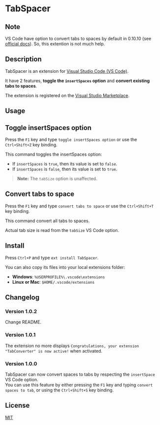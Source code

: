 # TabSpacer

## Note
VS Code have option to convert tabs to spaces by default in 0.10.10 (see [official docs](https://code.visualstudio.com/updates/vFebruary#_editor)).
So, this extention is not much help.

## Description
TabSpacer is an extension for [Visual Studio Code (VS Code)](https://code.visualstudio.com/).

It have 2 features, **toggle the `insertSpaces` option** and **convert existing tabs to spaces**.

The extension is registered on the [Visual Studio Marketplace](https://marketplace.visualstudio.com/items/yuichinukiyama.TabSpacer).

## Usage
## Toggle insertSpaces option
Press the `F1` key and type `toggle insertSpaces option` or use the `Ctrl+Shift+Z` key binding.

This command toggles the insertSpaces option:
* If `insertSpaces` is `true`, then its value is set to `false`.
* If `insertSpaces` is `false`, then its value is set to `true`.

> **Note:** The `tabSize` option is unaffected.

## Convert tabs to space
Press the `F1` key and type `convert tabs to space` or use the `Ctrl+Shift+T` key binding.

This command convert all tabs to spaces.

Actual tab size is read from the `tabSize` VS Code option.

## Install
Press `Ctrl+P` and type `ext install TabSpacer`.

You can also copy its files into your local extensions folder:
* **Windows**: `%USERPROFILE%\.vscode\extensions`
* **Linux or Mac**: `$HOME/.vscode/extensions`

## Changelog
### Version 1.0.2
Change README.

### Version 1.0.1
The extension no more displays `Congratulations, your extension "TabConverter" is now active!` when activated.

### Version 1.0.0
TabSpacer can now convert spaces to tabs by respecting the `insertSpace` VS Code option.  
You can use this feature by either pressing the `F1` key and typing `convert spaces to tab`, or using the `Ctrl+Shift+S` key binding.

## License
[MIT](LICENSE)
